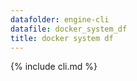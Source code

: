 ```yaml
---
datafolder: engine-cli
datafile: docker_system_df
title: docker system df
---
```


<!--
Sorry, but the contents of this page are automatically generated from
Docker's source code. If you want to suggest a change to the text that appears
here, you'll need to find the string by searching this repo:

https://www.github.com/docker/docker
-->

{% include cli.md %}

